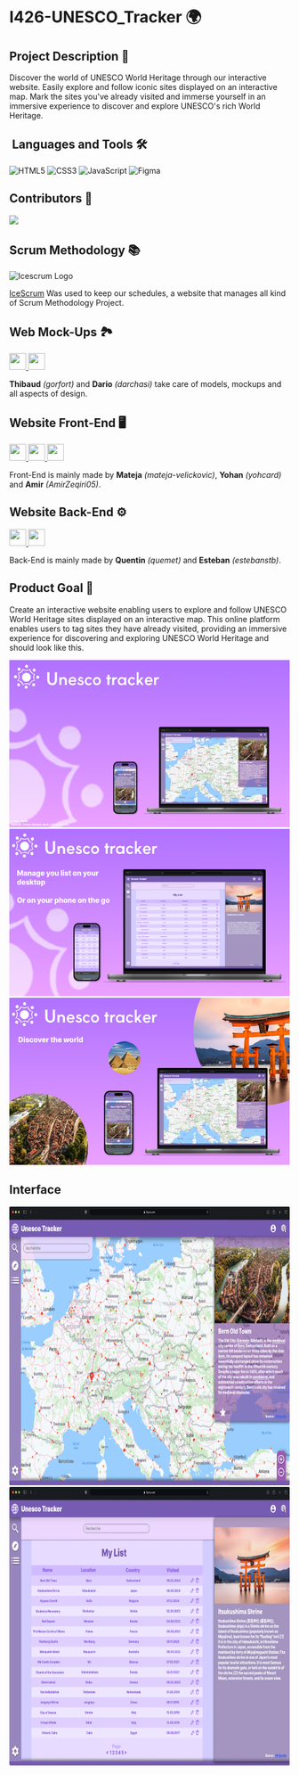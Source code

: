 # I426-UNESCO_Tracker 🌍<br>
## Project Description 📃
Discover the world of UNESCO World Heritage through our interactive website. Easily explore and follow iconic sites displayed on an interactive map. Mark the sites you've already visited and immerse yourself in an immersive experience to discover and explore UNESCO's rich World Heritage. 
## &nbsp;Languages and Tools 🛠
![HTML5](https://img.shields.io/badge/html5-%23E34F26.svg?&style=for-the-badge&logo=html5&logoColor=white) ![CSS3](https://img.shields.io/badge/css3-%231572B6.svg?&style=for-the-badge&logo=css3&logoColor=white) ![JavaScript](https://img.shields.io/badge/javascript-%23F7DF1E.svg?&style=for-the-badge&logo=javascript&logoColor=black) ![Figma](https://img.shields.io/badge/figma-%23F24E1E.svg?style=for-the-badge&logo=figma&logoColor=white)

## Contributors 👤

<a href="https://github.com/gorfort/I426-UNESCO_Tracker/graphs/contributors">
  <img src="https://contrib.rocks/image?repo=gorfort/I426-UNESCO_Tracker" />
</a>

## Scrum Methodology 📚
<img src="https://www.icescrum.com/wp-content/themes/new_icescrum/assets/logo.png" alt="Icescrum Logo" height="40" width="40">

[IceScrum](https://etml.icescrum.com/p/426UNESCO/#/project)
Was used to keep our schedules, a website that manages all kind of Scrum Methodology Project.

## Web Mock-Ups 🏞️
<a href="https://github.com/Gorfort/ConvertFlowAPI/graphs/contributors">
  <img src="https://contrib.rocks/image?repo=Gorfort/ConvertFlowAPI" height="30" width="30"/>
</a>
<a href="https://github.com/darchasi/demoPoo/graphs/contributors">
  <img src="https://contrib.rocks/image?repo=darchasi/demoPoo" height="30" width="30"/>
</a><br>

**Thibaud** _(gorfort)_ and **Dario** _(darchasi)_ take care of models, mockups and all aspects of design.

## Website Front-End 🖥️
<a href="https://github.com/mateja-velickovic/nodejs-snakeGame/contributors">
  <img src="https://contrib.rocks/image?repo=mateja-velickovic/nodejs-snakeGame" height="30" width="30"/>
</a>
<a href="https://github.com/zeqamir/P_Script122/graphs/contributors">
  <img src="https://contrib.rocks/image?repo=zeqamir/P_Script122" height="30" width="30"/>
</a>
<a href="https://github.com/yohcard/POO-yohan-Cardis/graphs/contributors">
  <img src="https://contrib.rocks/image?repo=yohcard/POO-yohan-Cardis" height="30" width="30"/>
</a>
<br>

Front-End is mainly made by **Mateja** _(mateja-velickovic)_, **Yohan** _(yohcard)_ and **Amir** _(AmirZeqiri05)_.

## Website Back-End ⚙️
<a href="https://github.com/quemet/P_BULLE_JS/graphs/contributors">
  <img src="https://contrib.rocks/image?repo=quemet/P_BULLE_JS" height="30" width="30"/>
</a>
<a href="https://github.com/estebanstb/P_Soutien_239/graphs/contributors">
  <img src="https://contrib.rocks/image?repo=estebanstb/P_Soutien_239" height="30" width="30"/>
</a>
<br>

Back-End is mainly made by **Quentin** _(quemet)_ and **Esteban** _(estebanstb)_.

## Product Goal 🚩
Create an interactive website enabling users to explore and follow UNESCO World Heritage sites displayed on an interactive map. This online platform enables users to tag sites they have already visited, providing an immersive experience for discovering and exploring UNESCO World Heritage and should look like this.<br>

<img src="https://github.com/Gorfort/I426-UNESCO_Tracker/blob/main/images/slide1.png" alt="Example" height="300">

<img src="https://github.com/Gorfort/I426-UNESCO_Tracker/blob/main/images/list.png" alt="Example" height="300">

<img src="https://github.com/Gorfort/I426-UNESCO_Tracker/blob/main/images/discover.png" alt="Example" height="300">

## Interface

<img src="https://github.com/Gorfort/I426-UNESCO_Tracker/blob/main/images/InterfaceExample.png" alt="Example" height="500">

<img src="https://github.com/Gorfort/I426-UNESCO_Tracker/blob/main/images/InterfaceList.png" alt="Example" height="500">
</p>


